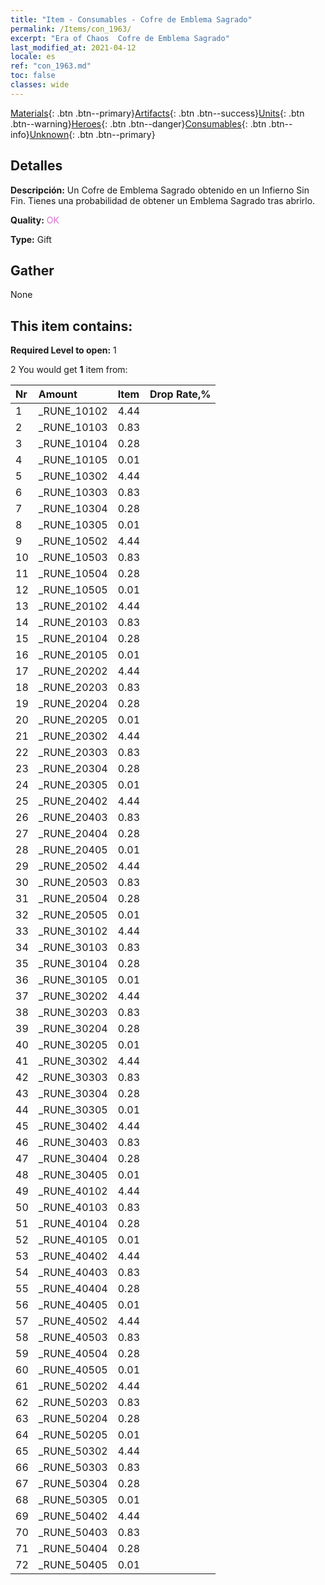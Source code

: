 ```yaml
---
title: "Item - Consumables - Cofre de Emblema Sagrado"
permalink: /Items/con_1963/
excerpt: "Era of Chaos  Cofre de Emblema Sagrado"
last_modified_at: 2021-04-12
locale: es
ref: "con_1963.md"
toc: false
classes: wide
---
```

 [Materials](/es/Items/){: .btn .btn--primary}[Artifacts](/es/Items/Artifacts/){: .btn .btn--success}[Units](/es/Items/Units/){: .btn .btn--warning}[Heroes](/es/Items/Heroes/){: .btn .btn--danger}[Consumables](/es/Items/Consumables/){: .btn .btn--info}[Unknown](/es/Items/Unknown/){: .btn .btn--primary}

## Detalles
 **Descripción:** Un Cofre de Emblema Sagrado obtenido en un Infierno Sin Fin. Tienes una probabilidad de obtener un Emblema Sagrado tras abrirlo.

 **Quality:** <span style="color: #DA70D6">OK</span>

 **Type:** Gift

## Gather

  None

## This item contains:

 **Required Level to open:** 1

 2 You would get **1** item  from:

  | Nr | Amount |     Item    | Drop Rate,% |
  |:---|:-------|:------------|:---------:|
  | 1 | _RUNE_10102 | 4.44 | 
  | 2 | _RUNE_10103 | 0.83 | 
  | 3 | _RUNE_10104 | 0.28 | 
  | 4 | _RUNE_10105 | 0.01 | 
  | 5 | _RUNE_10302 | 4.44 | 
  | 6 | _RUNE_10303 | 0.83 | 
  | 7 | _RUNE_10304 | 0.28 | 
  | 8 | _RUNE_10305 | 0.01 | 
  | 9 | _RUNE_10502 | 4.44 | 
  | 10 | _RUNE_10503 | 0.83 | 
  | 11 | _RUNE_10504 | 0.28 | 
  | 12 | _RUNE_10505 | 0.01 | 
  | 13 | _RUNE_20102 | 4.44 | 
  | 14 | _RUNE_20103 | 0.83 | 
  | 15 | _RUNE_20104 | 0.28 | 
  | 16 | _RUNE_20105 | 0.01 | 
  | 17 | _RUNE_20202 | 4.44 | 
  | 18 | _RUNE_20203 | 0.83 | 
  | 19 | _RUNE_20204 | 0.28 | 
  | 20 | _RUNE_20205 | 0.01 | 
  | 21 | _RUNE_20302 | 4.44 | 
  | 22 | _RUNE_20303 | 0.83 | 
  | 23 | _RUNE_20304 | 0.28 | 
  | 24 | _RUNE_20305 | 0.01 | 
  | 25 | _RUNE_20402 | 4.44 | 
  | 26 | _RUNE_20403 | 0.83 | 
  | 27 | _RUNE_20404 | 0.28 | 
  | 28 | _RUNE_20405 | 0.01 | 
  | 29 | _RUNE_20502 | 4.44 | 
  | 30 | _RUNE_20503 | 0.83 | 
  | 31 | _RUNE_20504 | 0.28 | 
  | 32 | _RUNE_20505 | 0.01 | 
  | 33 | _RUNE_30102 | 4.44 | 
  | 34 | _RUNE_30103 | 0.83 | 
  | 35 | _RUNE_30104 | 0.28 | 
  | 36 | _RUNE_30105 | 0.01 | 
  | 37 | _RUNE_30202 | 4.44 | 
  | 38 | _RUNE_30203 | 0.83 | 
  | 39 | _RUNE_30204 | 0.28 | 
  | 40 | _RUNE_30205 | 0.01 | 
  | 41 | _RUNE_30302 | 4.44 | 
  | 42 | _RUNE_30303 | 0.83 | 
  | 43 | _RUNE_30304 | 0.28 | 
  | 44 | _RUNE_30305 | 0.01 | 
  | 45 | _RUNE_30402 | 4.44 | 
  | 46 | _RUNE_30403 | 0.83 | 
  | 47 | _RUNE_30404 | 0.28 | 
  | 48 | _RUNE_30405 | 0.01 | 
  | 49 | _RUNE_40102 | 4.44 | 
  | 50 | _RUNE_40103 | 0.83 | 
  | 51 | _RUNE_40104 | 0.28 | 
  | 52 | _RUNE_40105 | 0.01 | 
  | 53 | _RUNE_40402 | 4.44 | 
  | 54 | _RUNE_40403 | 0.83 | 
  | 55 | _RUNE_40404 | 0.28 | 
  | 56 | _RUNE_40405 | 0.01 | 
  | 57 | _RUNE_40502 | 4.44 | 
  | 58 | _RUNE_40503 | 0.83 | 
  | 59 | _RUNE_40504 | 0.28 | 
  | 60 | _RUNE_40505 | 0.01 | 
  | 61 | _RUNE_50202 | 4.44 | 
  | 62 | _RUNE_50203 | 0.83 | 
  | 63 | _RUNE_50204 | 0.28 | 
  | 64 | _RUNE_50205 | 0.01 | 
  | 65 | _RUNE_50302 | 4.44 | 
  | 66 | _RUNE_50303 | 0.83 | 
  | 67 | _RUNE_50304 | 0.28 | 
  | 68 | _RUNE_50305 | 0.01 | 
  | 69 | _RUNE_50402 | 4.44 | 
  | 70 | _RUNE_50403 | 0.83 | 
  | 71 | _RUNE_50404 | 0.28 | 
  | 72 | _RUNE_50405 | 0.01 | 
